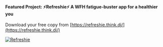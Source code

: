 #### Featured Project: ⚡Refreshie⚡ A **WFH fatigue-buster** app for a healthier you

Download your free copy from [https://refreshie.think.dj/](https://refreshie.think.dj/)

[![Refreshie](https://archive.think.dj/projects/refreshie/assets/refreshie.intro.gh.png)](https://refreshie.think.dj/)

<!--
**thinkdj/thinkdj** is a ✨ _special_ ✨ repository because its `README.md` (this file) appears on your GitHub profile.
Here are some ideas to get you started:
- 🔭 I’m currently working on ...
- 🌱 I’m currently learning ...
- 👯 I’m looking to collaborate on ...
- 🤔 I’m looking for help with ...
- 💬 Ask me about ...
- 📫 How to reach me: ...
- 😄 Pronouns: ...
- ⚡ Fun fact: ...
-->
